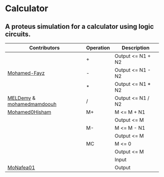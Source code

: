 # Calculator
## A proteus simulation for a calculator using logic circuits.

| Contributors                                                     |  Operation  |       Description       |
|  ---------                                                       |  ---------  |       -----------       |
|                                                                  |      +      |  Output <= N1 + N2      |
|[Mohamed-Fayz](https://github.com/Mohamed-Fayz)                   |      -      |  Output <= N1 - N2      |
|                                                                  |      *      |  Output <= N1 * N2      |
|[MELDemy](https://github.com/MELDemy) & [mohamedmamdoouh](https://github.com/mohamedmamdoouh)                             |      /      |  Output <= N1 / N2      |
|[Mohamed0Hisham](https://github.com/Mohamed0Hisham)               |      M+     |  M <= M + N1            |
|                                                                  |             |  Output <= M            |
|                                                                  |      M-     |  M <= M - N1            |
|                                                                  |             |  Output <= M            |
|                                                                  |      MC     |  M <= 0                 |
|                                                                  |             |  Output <= M            |
|                                                                  |             |  Input                  |
|[MoNafea01](https://github.com/MoNafea01)                         |             |  Output                 |

